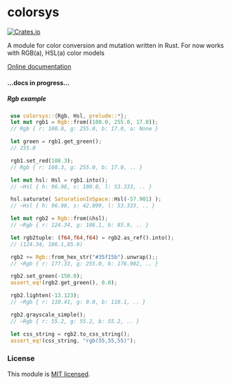 # colorsys

[![Crates.io](https://img.shields.io/crates/v/colorsys.svg)](https://crates.io/crates/colorsys/)

A module for color conversion and mutation written in Rust. For now works with RGB(a), HSL(a) color models

[Online documentation](https://docs.rs/colorsys/0.5.1/colorsys/)

#### ...docs in progress...

##### Rgb example
```rust
 use colorsys::{Rgb, Hsl, prelude::*};
 let mut rgb1 = Rgb::from((100.0, 255.0, 17.0));
 // Rgb { r: 100.0, g: 255.0, b: 17.0, a: None }

 let green = rgb1.get_green();
 // 255.0

 rgb1.set_red(108.3);
 // Rgb { r: 108.3, g: 255.0, b: 17.0, .. }

 let mut hsl: Hsl = rgb1.into();
 // ~Hsl { h: 96.98, s: 100.0, l: 53.333, .. }

 hsl.saturate( SaturationInSpace::Hsl(-57.901) );
 // ~Hsl { h: 96.98, s: 42.099, l: 53.333, .. }

 let mut rgb2 = Rgb::from(&hsl);
 // ~Rgb { r: 124.34, g: 186.1, b: 85.9, .. }

 let rgb2tuple: (f64,f64,f64) = rgb2.as_ref().into();
 // (124.34, 186.1,85.9)

 rgb2 += Rgb::from_hex_str("#35f15b").unwrap();;
 // ~Rgb { r: 177.33, g: 255.0, b: 176.902, .. }

 rgb2.set_green(-150.0);
 assert_eq!(rgb2.get_green(), 0.0);

 rgb2.lighten(-13.123);
 // ~Rgb { r: 110.41, g: 0.0, b: 110.1, .. }

 rgb2.grayscale_simple();
 // ~Rgb { r: 55.2, g: 55.2, b: 55.2, .. }

 let css_string = rgb2.to_css_string();
 assert_eq!(css_string, "rgb(55,55,55)");
```

<!-- ##### Enjoy using! -->

### License

This module is [MIT licensed](./LICENSE).
